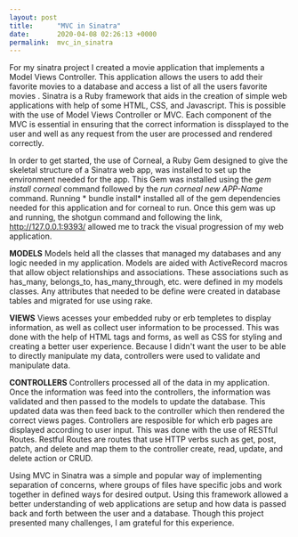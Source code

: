 ```yaml
---
layout: post
title:      "MVC in Sinatra"
date:       2020-04-08 02:26:13 +0000
permalink:  mvc_in_sinatra
---
```



For my sinatra project I created a movie application that implements a Model Views Controller. This application allows the users to add their favorite movies to a database and access a list of all the users favorite movies . Sinatra is a Ruby framework that aids in the creation of simple web applications with help of some HTML, CSS, and Javascript. This is possible with the use of Model Views Controller or MVC. Each component of the MVC is essential in ensuring that the correct information is dissplayed to the user and well as any request from the user are processed and rendered correctly. 

In order to get started, the use of Corneal, a Ruby Gem designed to give the skeletal structure of a Sinatra web app, was installed to set up the environment needed for the app. This Gem was installed using the *gem install corneal* command followed by the *run corneal new APP-Name* command. Running * bundle install* installed all of the gem dependencies needed for this application and for corneal to run. Once this gem was up and running, the shotgun command and following the link, http://127.0.0.1:9393/ allowed me to track the visual progression of my web application. 

**MODELS**
Models held all the classes that managed my databases and any logic needed in my application. Models are aided with ActiveRecord macros that allow object relationships and associations. These associations such as has_many, belongs_to, has_many_through, etc. were defined in my models classes. Any attributes that needed to be define were created in database tables and migrated for use using rake. 

**VIEWS**
Views acesses your embedded ruby or erb templetes to display information, as well as collect user information to be processed. This was done with the help of HTML tags and forms, as well as CSS for styling and creating a better user experience. Because I didn't want the user to be able to directly manipulate my data, controllers were used to validate and manipulate data.

**CONTROLLERS**
Controllers processed all of the data in my application. Once the information was feed into the controllers, the information was validated and then passed to the models to update the database. This updated data was then feed back to the controller which then rendered the correct views pages. Controllers are resposible for which erb pages are displayed according to user input. This was done with the use of RESTful Routes. Restful Routes are routes that use HTTP verbs such as get, post, patch, and delete and map them to the controller create, read, update, and delete action or CRUD. 

Using MVC in Sinatra was a simple and popular way of implementing separation of concerns, where groups of files have specific jobs and work together in defined ways for desired output. Using this framework allowed a better understanding of web applications are setup and how data is passed back and forth between the user and a database. Though this project presented many challenges, I am grateful for this experience. 




